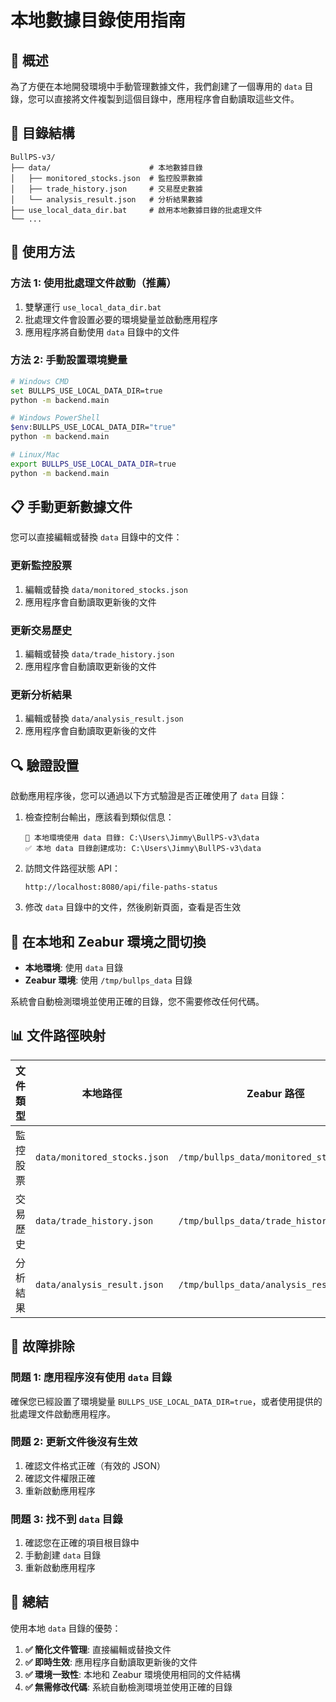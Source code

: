 # 本地數據目錄使用指南

## 🎯 概述

為了方便在本地開發環境中手動管理數據文件，我們創建了一個專用的 `data` 目錄，您可以直接將文件複製到這個目錄中，應用程序會自動讀取這些文件。

## 📁 目錄結構

```
BullPS-v3/
├── data/                      # 本地數據目錄
│   ├── monitored_stocks.json  # 監控股票數據
│   ├── trade_history.json     # 交易歷史數據
│   └── analysis_result.json   # 分析結果數據
├── use_local_data_dir.bat     # 啟用本地數據目錄的批處理文件
└── ...
```

## 🚀 使用方法

### 方法 1: 使用批處理文件啟動（推薦）

1. 雙擊運行 `use_local_data_dir.bat`
2. 批處理文件會設置必要的環境變量並啟動應用程序
3. 應用程序將自動使用 `data` 目錄中的文件

### 方法 2: 手動設置環境變量

```bash
# Windows CMD
set BULLPS_USE_LOCAL_DATA_DIR=true
python -m backend.main

# Windows PowerShell
$env:BULLPS_USE_LOCAL_DATA_DIR="true"
python -m backend.main

# Linux/Mac
export BULLPS_USE_LOCAL_DATA_DIR=true
python -m backend.main
```

## 📋 手動更新數據文件

您可以直接編輯或替換 `data` 目錄中的文件：

### 更新監控股票

1. 編輯或替換 `data/monitored_stocks.json`
2. 應用程序會自動讀取更新後的文件

### 更新交易歷史

1. 編輯或替換 `data/trade_history.json`
2. 應用程序會自動讀取更新後的文件

### 更新分析結果

1. 編輯或替換 `data/analysis_result.json`
2. 應用程序會自動讀取更新後的文件

## 🔍 驗證設置

啟動應用程序後，您可以通過以下方式驗證是否正確使用了 `data` 目錄：

1. 檢查控制台輸出，應該看到類似信息：
   ```
   📁 本地環境使用 data 目錄: C:\Users\Jimmy\BullPS-v3\data
   ✅ 本地 data 目錄創建成功: C:\Users\Jimmy\BullPS-v3\data
   ```

2. 訪問文件路徑狀態 API：
   ```
   http://localhost:8080/api/file-paths-status
   ```

3. 修改 `data` 目錄中的文件，然後刷新頁面，查看是否生效

## 🔄 在本地和 Zeabur 環境之間切換

- **本地環境**: 使用 `data` 目錄
- **Zeabur 環境**: 使用 `/tmp/bullps_data` 目錄

系統會自動檢測環境並使用正確的目錄，您不需要修改任何代碼。

## 📊 文件路徑映射

| 文件類型 | 本地路徑 | Zeabur 路徑 |
|---------|---------|------------|
| 監控股票 | `data/monitored_stocks.json` | `/tmp/bullps_data/monitored_stocks.json` |
| 交易歷史 | `data/trade_history.json` | `/tmp/bullps_data/trade_history.json` |
| 分析結果 | `data/analysis_result.json` | `/tmp/bullps_data/analysis_result.json` |

## 🔧 故障排除

### 問題 1: 應用程序沒有使用 `data` 目錄

確保您已經設置了環境變量 `BULLPS_USE_LOCAL_DATA_DIR=true`，或者使用提供的批處理文件啟動應用程序。

### 問題 2: 更新文件後沒有生效

1. 確認文件格式正確（有效的 JSON）
2. 確認文件權限正確
3. 重新啟動應用程序

### 問題 3: 找不到 `data` 目錄

1. 確認您在正確的項目根目錄中
2. 手動創建 `data` 目錄
3. 重新啟動應用程序

## 🎉 總結

使用本地 `data` 目錄的優勢：

1. **✅ 簡化文件管理**: 直接編輯或替換文件
2. **✅ 即時生效**: 應用程序自動讀取更新後的文件
3. **✅ 環境一致性**: 本地和 Zeabur 環境使用相同的文件結構
4. **✅ 無需修改代碼**: 系統自動檢測環境並使用正確的目錄
